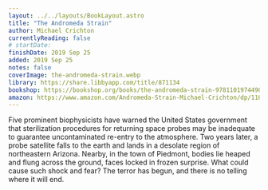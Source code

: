 ```yaml
---
layout: ../../layouts/BookLayout.astro
title: "The Andromeda Strain"
author: Michael Crichton
currentlyReading: false
# startDate:
finishDate: 2019 Sep 25
added: 2019 Sep 25
notes: false
coverImage: the-andromeda-strain.webp
library: https://share.libbyapp.com/title/871134
bookshop: https://bookshop.org/books/the-andromeda-strain-9781101974490/9781101974490
amazon: https://www.amazon.com/Andromeda-Strain-Michael-Crichton/dp/1101974494
---
```


Five prominent biophysicists have warned the United States government that sterilization procedures for returning space probes may be inadequate to guarantee uncontaminated re-entry to the atmosphere. Two years later, a probe satellite falls to the earth and lands in a desolate region of northeastern Arizona. Nearby, in the town of Piedmont, bodies lie heaped and flung across the ground, faces locked in frozen surprise. What could cause such shock and fear? The terror has begun, and there is no telling where it will end.  
